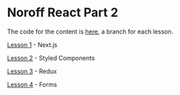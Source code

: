 # Noroff React Part 2

The code for the content is [here](https://github.com/cnnrbrn/noroff-react-content-part-2-code), a branch for each lesson.

[Lesson 1](lessons/lesson1.md) - Next.js

[Lesson 2](lessons/lesson2.md) - Styled Components

[Lesson 3](lessons/lesson3.md) - Redux

[Lesson 4](lessons/lesson4.md) - Forms
